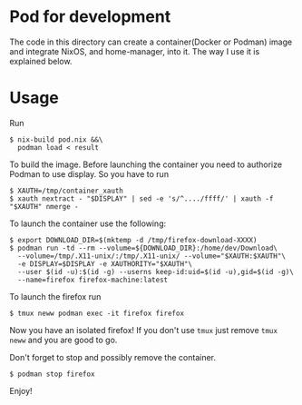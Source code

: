 # Pod for development
The code in this directory can create a container(Docker or Podman) image and integrate NixOS,
and home-manager, into it. The way I use it is explained below.

# Usage
Run

```shell
$ nix-build pod.nix &&\
  podman load < result
```

To build the image. Before launching the container you need to authorize Podman to use display.
So you have to run

```shell
$ XAUTH=/tmp/container_xauth
$ xauth nextract - "$DISPLAY" | sed -e 's/^..../ffff/' | xauth -f "$XAUTH" nmerge -
```

To launch the container use the following:

```shell
$ export DOWNLOAD_DIR=$(mktemp -d /tmp/firefox-download-XXXX)
$ podman run -td --rm --volume=${DOWNLOAD_DIR}:/home/dev/Download\
  --volume=/tmp/.X11-unix/:/tmp/.X11-unix/ --volume="$XAUTH:$XAUTH"\
  -e DISPLAY=$DISPLAY -e XAUTHORITY="$XAUTH"\
  --user $(id -u):$(id -g) --userns keep-id:uid=$(id -u),gid=$(id -g)\
  --name=firefox firefox-machine:latest
```

To launch the firefox run

```shell
$ tmux neww podman exec -it firefox firefox
```

Now you have an isolated firefox!
If you don't use `tmux` just remove `tmux neww` and you are good to go.

Don't forget to stop and possibly remove the container.
```shell
$ podman stop firefox
```

Enjoy!

